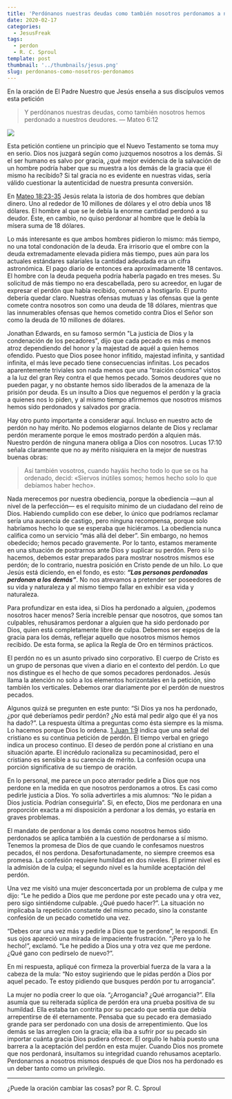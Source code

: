 ```yaml
---
title: 'Perdónanos nuestras deudas como también nosotros perdonamos a nuestros deudores'
date: 2020-02-17
categories:
  - JesusFreak
tags:
  - perdon
  - R. C. Sproul
template: post
thumbnail: '../thumbnails/jesus.png'
slug: perdonanos-como-nosotros-perdonamos
---
```


En la oración de El Padre Nuestro que Jesús enseña a sus discípulos vemos esta petición

> Y perdónanos nuestras deudas, como también nosotros hemos perdonado a nuestros deudores. — Mateo 6:12

![](https://i.imgur.com/4SKDXUT.jpg)

Esta petición contiene un principio que el Nuevo Testamento se toma muy en serio. Dios nos juzgará según como juzquemos nosotros a los demás. Si el ser humano es salvo por gracia, ¿qué mejor evidencia de la salvación de un hombre podría haber que su muestra a los demás de la gracia que él mismo ha recibido? Si tal gracia no es evidente en nuestras vidas, sería válido cuestionar la autenticidad de nuestra presunta conversión.

En [Mateo 18:23-35](https://www.biblegateway.com/passage/?search=Mateo+18%3A23-35&version=LBLA) Jesús relata la istoria de dos hombres que debían dinero. Uno al rededor de 10 millones de dólares y el otro debía unos 18 dólares. El hombre al que se le debía la enorme cantidad perdonó a su deudor. Éste, en cambio, no quiso perdonar al hombre que le debía la mísera suma de 18 dólares.

Lo más interesante es que ambos hombres pidieron lo mismo: más tiempo, no una total condonación de la deuda. Era irrisorio que el ombre con la deuda extremadamente elevada pidiera más tiempo, pues aún para los actuales estándares salariales la cantidad adeudada era un cifra astronómica. El pago diario de entonces era aproximadamente 18 centavos. El hombre con la deuda pequeña podría haberla pagado en tres meses. Su solicitud de más tiempo no era descabellada, pero su acreedor, en lugar de expresar el perdón que había recibido, comenzó a hostigarlo. El punto debería quedar claro. Nuestras ofensas mutuas y las ofensas que la gente comete contra nosotros son como una deuda de 18 dólares, mientras que las innumerables ofensas que hemos cometido contra Dios el Señor son como la deuda de 10 millones de dólares.

Jonathan Edwards, en su famoso sermón "La justicia de Dios y la condenación de los pecadores", dijo que cada pecado es más o menos atroz dependiendo del honor y la majestad de aquél a quien hemos ofendido. Puesto que Dios posee honor infitido, majestad infinita, y santidad infinita, el más leve pecado tiene consecuencias infinitas. Los pecados aparentemente triviales son nada menos que una "traición cósmica" vistos a la luz del gran Rey contra el que hemos pecado. Somos deudores que no pueden pagar, y no obstante hemos sido liberados de la amenaza de la prisión por deuda. Es un insulto a Dios que neguemos el perdón y la gracia a quienes nos lo piden, y al mismo tiempo afirmemos que nosotros mismos hemos sido perdonados y salvados por gracia.

Hay otro punto importante a considerar aquí. Incluso en nuestro acto de perdón no hay mérito. No podemos elogiarnos delante de Dios y reclamar perdón meramente porque le emos mostrado perdón a alquien más. Nuestro perdón de ninguna manera obliga a Dios con nosotros. Lucas 17:10 señala claramente que no ay mérito nisiquiera en la mejor de nuestras buenas obras:

> Así también vosotros, cuando hayáis hecho todo lo que se os ha ordenado, decid: «Siervos inútiles somos; hemos hecho solo lo que debíamos haber hecho».

Nada merecemos por nuestra obediencia, porque la obediencia —aun al nivel de la perfección— es el requisito mínimo de un ciudadano del reino de Dios. Habiendo cumplido con ese deber, lo único que podríamos reclamar sería una ausencia de castigo, pero ninguna recompensa, porque solo habríamos hecho lo que se esperaba que hiciéramos. La obediencia nunca califica como un servicio “más allá del deber”. Sin embargo, no hemos obedecido; hemos pecado gravemente. Por lo tanto, estamos meramente en una situación de postrarnos ante Dios y suplicar su perdón. Pero si lo hacemos, debemos estar preparados para mostrar nosotros mismos ese perdón; de lo contrario, nuestra posición en Cristo pende de un hilo. Lo que Jesús está diciendo, en el fondo, es esto: **_“Las personas perdonadas perdonan a los demás”_**. No nos atrevamos a pretender ser poseedores de su vida y naturaleza y al mismo tiempo fallar en exhibir esa vida y naturaleza.

Para profundizar en esta idea, si Dios ha perdonado a alguien, ¿podemos nosotros hacer menos? Sería increíble pensar que nosotros, que somos tan culpables, rehusáramos perdonar a alguien que ha sido perdonado por Dios, quien está completamente libre de culpa. Debemos ser espejos de la gracia para los demás, reflejar aquello que nosotros mismos hemos recibido. De esta forma, se aplica la Regla de Oro en términos prácticos.

El perdón no es un asunto privado sino corporativo. El cuerpo de Cristo es un grupo de personas que viven a diario en el contexto del perdón. Lo que nos distingue es el hecho de que somos pecadores perdonados. Jesús llama la atención no solo a los elementos horizontales en la petición, sino también los verticales. Debemos orar diariamente por el perdón de nuestros pecados.

Algunos quizá se pregunten en este punto: “Si Dios ya nos ha perdonado, ¿por qué deberíamos pedir perdón? ¿No está mal pedir algo que él ya nos ha dado?”. La respuesta última a preguntas como ésta siempre es la misma. Lo hacemos porque Dios lo ordena. [1 Juan 1:9](https://www.biblegateway.com/passage/?search=1+Juan+1%3A9&version=LBLA) indica que una señal del cristiano es su continua petición de perdón. El tiempo verbal en griego indica un proceso continuo. El deseo de perdón pone al cristiano en una situación aparte. El incrédulo racionaliza su pecaminosidad, pero el cristiano es sensible a su carencia de mérito. La confesión ocupa una porción significativa de su tiempo de oración.

En lo personal, me parece un poco aterrador pedirle a Dios que nos perdone en la medida en que nosotros perdonamos a otros. Es casi como pedirle justicia a Dios. Yo solía advertirles a mis alumnos: “No le pidan a Dios justicia. Podrían conseguirla”. Si, en efecto, Dios me perdonara en una proporción exacta a mi disposición a perdonar a los demás, yo estaría en graves problemas.

El mandato de perdonar a los demás como nosotros hemos sido perdonados se aplica también a la cuestión de perdonarse a sí mismo. Tenemos la promesa de Dios de que cuando le confesamos nuestros pecados, él nos perdona. Desafortunadamente, no siempre creemos esa promesa. La confesión requiere humildad en dos niveles. El primer nivel es la admisión de la culpa; el segundo nivel es la humilde aceptación del perdón.

Una vez me visitó una mujer desconcertada por un problema de culpa y me dijo: “Le he pedido a Dios que me perdone por este pecado una y otra vez, pero sigo sintiéndome culpable. ¿Qué puedo hacer?”. La situación no implicaba la repetición constante del mismo pecado, sino la constante confesión de un pecado cometido una vez.

“Debes orar una vez más y pedirle a Dios que te perdone”, le respondí. En sus ojos apareció una mirada de impaciente frustración. “¡Pero ya lo he hecho!”, exclamó. “Le he pedido a Dios una y otra vez que me perdone. ¿Qué gano con pedírselo de nuevo?”.

En mi respuesta, apliqué con firmeza la proverbial fuerza de la vara a la cabeza de la mula: “No estoy sugiriendo que le pidas perdón a Dios por aquel pecado. Te estoy pidiendo que busques perdón por tu arrogancia”.

La mujer no podía creer lo que oía. “¿Arrogancia? ¿Qué arrogancia?”. Ella asumía que su reiterada súplica de perdón era una prueba positiva de su humildad. Ella estaba tan contrita por su pecado que sentía que debía arrepentirse de él eternamente. Pensaba que su pecado era demasiado grande para ser perdonado con una dosis de arrepentimiento. Que los demás se las arreglen con la gracia; ella iba a sufrir por su pecado sin importar cuánta gracia Dios pudiera ofrecer. El orgullo le había puesto una barrera a la aceptación del perdón en esta mujer. Cuando Dios nos promete que nos perdonará, insultamos su integridad cuando rehusamos aceptarlo. Perdonarnos a nosotros mismos después de que Dios nos ha perdonado es un deber tanto como un privilegio.

---

¿Puede la oración cambiar las cosas? por R. C. Sproul
